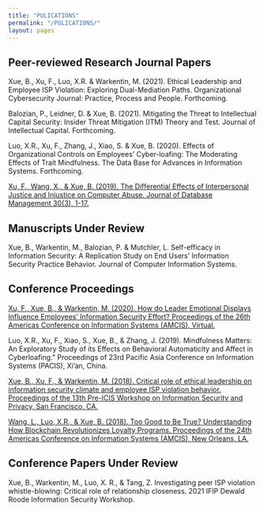 ```yaml
---
title: "PULICATIONS"
permalink: "/PULICATIONS/"
layout: pages
---
```


## Peer-reviewed Research Journal Papers

Xue, B., Xu, F., Luo, X.R. & Warkentin, M. (2021). Ethical Leadership and Employee ISP Violation: Exploring Dual-Mediation Paths. Organizational Cybersecurity Journal: Practice, Process and People. Forthcoming.

Balozian, P., Leidner, D. & Xue, B. (2021). Mitigating the Threat to Intellectual Capital Security: Insider Threat Mitigation (ITM) Theory and Test. Journal of Intellectual Capital. Forthcoming.

Luo, X.R., Xu, F., Zhang, J., Xiao, S. & Xue, B. (2020). Effects of Organizational Controls on Employees’ Cyber-loafing: The Moderating Effects of Trait Mindfulness. The Data Base for Advances in Information Systems. Forthcoming.

[Xu, F., Wang, X., & Xue, B. (2019). The Differential Effects of Interpersonal Justice and Injustice on Computer Abuse. Journal of Database Management 30(3), 1-17.](https://www.igi-global.com/gateway/article/full-text-pdf/234275&riu=true)


## Manuscripts Under Review

Xue, B., Warkentin, M., Balozian, P. & Mutchler, L. Self-efficacy in Information Security: A Replication Study on End Users’ Information Security Practice Behavior. Journal of Computer Information Systems.

## Conference Proceedings

[Xu, F., Xue, B., & Warkentin, M. (2020). How do Leader Emotional Displays Influence Employees’ Information Security Effort? Proceedings of the 26th Americas Conference on Information Systems (AMCIS), Virtual.](https://core.ac.uk/download/pdf/326836554.pdf)

Luo, X.R., Xu, F., Xiao, S., Xue, B., & Zhang, J. (2019). Mindfulness Matters: An Exploratory Study of its Effects on Behavioral Automaticity and Affect in Cyberloafing.” Proceedings of 23rd Pacific Asia Conference on Information Systems (PACIS), Xi’an, China.

[Xue, B., Xu, F., & Warkentin, M. (2018). Critical role of ethical leadership on information security climate and employee ISP violation behavior. Proceedings of the 13th Pre-ICIS Workshop on Information Security and Privacy, San Francisco, CA.](https://www.albany.edu/wwwres/wisp/papers/WISP2018_paper_23.pdf)

[Wang, L., Luo, X.R., & Xue, B. (2018). Too Good to Be True? Understanding How Blockchain Revolutionizes Loyalty Programs. Proceedings of the 24th Americas Conference on Information Systems (AMCIS), New Orleans, LA.](https://www.researchgate.net/profile/Robert-Luo-4/publication/331233478_Too_Good_to_Be_True_Understanding_How_Blockchain_Revolutionizes_Loyalty_Programs_Completed_Research/links/5c7ebe78299bf1268d3cc680/Too-Good-to-Be-True-Understanding-How-Blockchain-Revolutionizes-Loyalty-Programs-Completed-Research.pdf)

## Conference Papers Under Review

Xue, B., Warkentin, M., Luo, X. R., & Tang, Z. Investigating peer ISP violation whistle-blowing: Critical role of relationship closeness. 2021 IFIP Dewald Roode Information Security Workshop.
